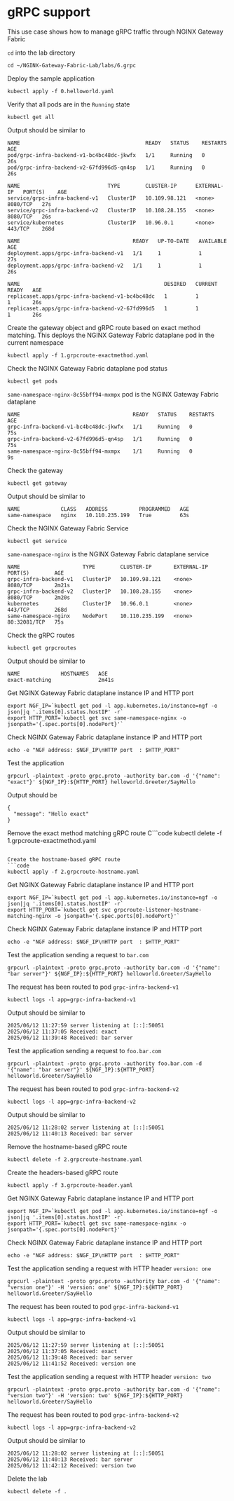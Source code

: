 # gRPC support

This use case shows how to manage gRPC traffic through NGINX Gateway Fabric

`cd` into the lab directory
```code
cd ~/NGINX-Gateway-Fabric-Lab/labs/6.grpc
```

Deploy the sample application
```code
kubectl apply -f 0.helloworld.yaml
```

Verify that all pods are in the `Running` state

```code
kubectl get all
```

Output should be similar to

```code
NAME                                        READY   STATUS    RESTARTS   AGE
pod/grpc-infra-backend-v1-bc4bc48dc-jkwfx   1/1     Running   0          26s
pod/grpc-infra-backend-v2-67fd996d5-qn4sp   1/1     Running   0          26s

NAME                            TYPE        CLUSTER-IP      EXTERNAL-IP   PORT(S)    AGE
service/grpc-infra-backend-v1   ClusterIP   10.109.98.121   <none>        8080/TCP   27s
service/grpc-infra-backend-v2   ClusterIP   10.108.28.155   <none>        8080/TCP   26s
service/kubernetes              ClusterIP   10.96.0.1       <none>        443/TCP    268d

NAME                                    READY   UP-TO-DATE   AVAILABLE   AGE
deployment.apps/grpc-infra-backend-v1   1/1     1            1           27s
deployment.apps/grpc-infra-backend-v2   1/1     1            1           26s

NAME                                              DESIRED   CURRENT   READY   AGE
replicaset.apps/grpc-infra-backend-v1-bc4bc48dc   1         1         1       26s
replicaset.apps/grpc-infra-backend-v2-67fd996d5   1         1         1       26s
```

Create the gateway object and gRPC route based on exact method matching. This deploys the NGINX Gateway Fabric dataplane pod in the current namespace
```code
kubectl apply -f 1.grpcroute-exactmethod.yaml
```

Check the NGINX Gateway Fabric dataplane pod status
```
kubectl get pods
```

`same-namespace-nginx-8c55bff94-mxmpx` pod is the NGINX Gateway Fabric dataplane
```
NAME                                    READY   STATUS    RESTARTS   AGE
grpc-infra-backend-v1-bc4bc48dc-jkwfx   1/1     Running   0          75s
grpc-infra-backend-v2-67fd996d5-qn4sp   1/1     Running   0          75s
same-namespace-nginx-8c55bff94-mxmpx    1/1     Running   0          9s
```

Check the gateway
```code
kubectl get gateway
```

Output should be similar to
```code
NAME             CLASS   ADDRESS          PROGRAMMED   AGE
same-namespace   nginx   10.110.235.199   True         63s
```

Check the NGINX Gateway Fabric Service
```code
kubectl get service
```

`same-namespace-nginx` is the NGINX Gateway Fabric dataplane service
```code
NAME                    TYPE        CLUSTER-IP       EXTERNAL-IP   PORT(S)        AGE
grpc-infra-backend-v1   ClusterIP   10.109.98.121    <none>        8080/TCP       2m21s
grpc-infra-backend-v2   ClusterIP   10.108.28.155    <none>        8080/TCP       2m20s
kubernetes              ClusterIP   10.96.0.1        <none>        443/TCP        268d
same-namespace-nginx    NodePort    10.110.235.199   <none>        80:32081/TCP   75s
```

Check the gRPC routes
```code
kubectl get grpcroutes
```

Output should be similar to
```code
NAME             HOSTNAMES   AGE
exact-matching               2m41s
```

Get NGINX Gateway Fabric dataplane instance IP and HTTP port
```code
export NGF_IP=`kubectl get pod -l app.kubernetes.io/instance=ngf -o json|jq '.items[0].status.hostIP' -r`
export HTTP_PORT=`kubectl get svc same-namespace-nginx -o jsonpath='{.spec.ports[0].nodePort}'`
```

Check NGINX Gateway Fabric dataplane instance IP and HTTP port
```code
echo -e "NGF address: $NGF_IP\nHTTP port  : $HTTP_PORT"
```

Test the application
```code
grpcurl -plaintext -proto grpc.proto -authority bar.com -d '{"name": "exact"}' ${NGF_IP}:${HTTP_PORT} helloworld.Greeter/SayHello
```

Output should be
```code
{
  "message": "Hello exact"
}
```

Remove the exact method matching gRPC route
C```code
kubectl delete -f 1.grpcroute-exactmethod.yaml
```

Create the hostname-based gRPC route
```code
kubectl apply -f 2.grpcroute-hostname.yaml
```

Get NGINX Gateway Fabric dataplane instance IP and HTTP port
```code
export NGF_IP=`kubectl get pod -l app.kubernetes.io/instance=ngf -o json|jq '.items[0].status.hostIP' -r`
export HTTP_PORT=`kubectl get svc grpcroute-listener-hostname-matching-nginx -o jsonpath='{.spec.ports[0].nodePort}'`
```

Check NGINX Gateway Fabric dataplane instance IP and HTTP port
```code
echo -e "NGF address: $NGF_IP\nHTTP port  : $HTTP_PORT"
```

Test the application sending a request to `bar.com`
```code
grpcurl -plaintext -proto grpc.proto -authority bar.com -d '{"name": "bar server"}' ${NGF_IP}:${HTTP_PORT} helloworld.Greeter/SayHello
```

The request has been routed to pod `grpc-infra-backend-v1`
```code
kubectl logs -l app=grpc-infra-backend-v1
```

Output should be similar to
```code
2025/06/12 11:27:59 server listening at [::]:50051
2025/06/12 11:37:05 Received: exact
2025/06/12 11:39:48 Received: bar server
```

Test the application sending a request to `foo.bar.com`
```code
grpcurl -plaintext -proto grpc.proto -authority foo.bar.com -d '{"name": "bar server"}' ${NGF_IP}:${HTTP_PORT} helloworld.Greeter/SayHello
```

The request has been routed to pod `grpc-infra-backend-v2`
```code
kubectl logs -l app=grpc-infra-backend-v2
```

Output should be similar to
```code
2025/06/12 11:28:02 server listening at [::]:50051
2025/06/12 11:40:13 Received: bar server
```

Remove the hostname-based gRPC route
```code
kubectl delete -f 2.grpcroute-hostname.yaml
```

Create the headers-based gRPC route
```code
kubectl apply -f 3.grpcroute-header.yaml
```

Get NGINX Gateway Fabric dataplane instance IP and HTTP port
```code
export NGF_IP=`kubectl get pod -l app.kubernetes.io/instance=ngf -o json|jq '.items[0].status.hostIP' -r`
export HTTP_PORT=`kubectl get svc same-namespace-nginx -o jsonpath='{.spec.ports[0].nodePort}'`
```
 
Check NGINX Gateway Fabric dataplane instance IP and HTTP port
```code
echo -e "NGF address: $NGF_IP\nHTTP port  : $HTTP_PORT"
```

Test the application sending a request with HTTP header `version: one`
```code
grpcurl -plaintext -proto grpc.proto -authority bar.com -d '{"name": "version one"}' -H 'version: one' ${NGF_IP}:${HTTP_PORT} helloworld.Greeter/SayHello
```

The request has been routed to pod `grpc-infra-backend-v1`
```code
kubectl logs -l app=grpc-infra-backend-v1
```

Output should be similar to
```code
2025/06/12 11:27:59 server listening at [::]:50051
2025/06/12 11:37:05 Received: exact
2025/06/12 11:39:48 Received: bar server
2025/06/12 11:41:52 Received: version one
```

Test the application sending a request with HTTP header `version: two`
```code
grpcurl -plaintext -proto grpc.proto -authority bar.com -d '{"name": "version two"}' -H 'version: two' ${NGF_IP}:${HTTP_PORT} helloworld.Greeter/SayHello
```

The request has been routed to pod `grpc-infra-backend-v2`
```code
kubectl logs -l app=grpc-infra-backend-v2
```

Output should be similar to
```code
2025/06/12 11:28:02 server listening at [::]:50051
2025/06/12 11:40:13 Received: bar server
2025/06/12 11:42:12 Received: version two
```

Delete the lab

```code
kubectl delete -f .
```
